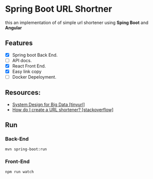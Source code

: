 # Spring Boot URL Shortner
this an implementation of of simple url shortener using **Sping Boot** and **Angular**

## Features
- [x] Spring boot Back End.
- [ ] API docs.
- [X] React Front End.
- [X] Easy link copy
- [ ] Docker Depeloyment.

## Resources:
- [System Design for Big Data [tinyurl]](http://n00tc0d3r.blogspot.com/)
- [How do I create a URL shortener? [stackoverflow]](https://stackoverflow.com/questions/742013/how-do-i-create-a-url-shortener)
## Run 
### Back-End
```bash
mvn spring-boot:run
```
### Front-End
```bash
npm run watch
```
